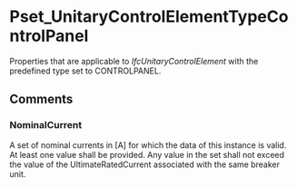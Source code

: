 # Pset_UnitaryControlElementTypeControlPanel

Properties that are applicable to _IfcUnitaryControlElement_ with the predefined type set to CONTROLPANEL.
<!-- end of short definition -->



## Comments

### NominalCurrent

A set of nominal currents in [A] for which the data of this instance is valid. At least one value shall be provided. Any value in the set shall not exceed the value of the
UltimateRatedCurrent associated with the same breaker unit.


